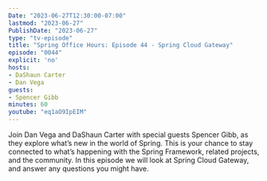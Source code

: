 ```yaml
---
Date: "2023-06-27T12:30:00-07:00"
lastmod: "2023-06-27"
PublishDate: "2023-06-27"
type: "tv-episode"
title: "Spring Office Hours: Episode 44 - Spring Cloud Gateway"
episode: "0044"
explicit: 'no'
hosts:
- DaShaun Carter
- Dan Vega
guests:
- Spencer Gibb 
minutes: 60
youtube: "eq1aO9IpEIM"
---
```


Join Dan Vega and DaShaun Carter with special guests Spencer Gibb, as they explore what’s new in the world of Spring. This is your chance to stay connected to what’s happening with the Spring Framework, related projects, and the community. In this episode we will look at Spring Cloud Gateway, and answer any questions you might have.
